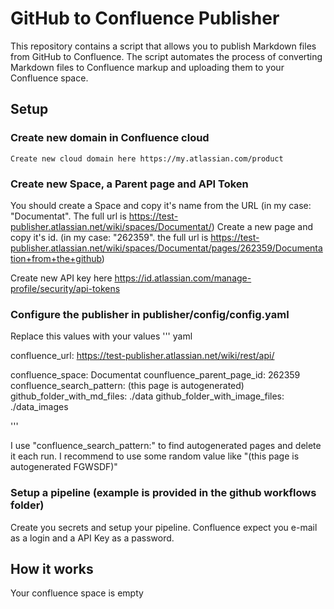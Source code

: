 # GitHub to Confluence Publisher

This repository contains a script that allows you to publish Markdown files from GitHub to Confluence. The script automates the process of converting Markdown files to Confluence markup and uploading them to your Confluence space.

## Setup

### Create new domain in Confluence cloud
    Create new cloud domain here https://my.atlassian.com/product

### Create new Space, a Parent page and API Token
You should create a Space and copy it's name from the URL (in my case: "Documentat". The full url is https://test-publisher.atlassian.net/wiki/spaces/Documentat/)
Create a new page and copy it's id. (in my case: "262359". the full url is https://test-publisher.atlassian.net/wiki/spaces/Documentat/pages/262359/Documentation+from+the+github)

Create new API key here https://id.atlassian.com/manage-profile/security/api-tokens

### Configure the publisher in publisher/config/config.yaml

Replace this values with your values
''' yaml

confluence_url: https://test-publisher.atlassian.net/wiki/rest/api/

confluence_space: Documentat 
counfluence_parent_page_id: 262359
confluence_search_pattern: (this page is autogenerated)
github_folder_with_md_files: ./data
github_folder_with_image_files: ./data_images

'''

I use "confluence_search_pattern:" to find autogenerated pages and delete it each run. I recommend to use some random value like "(this page is autogenerated FGWSDF)"


### Setup a pipeline (example is provided in the github workflows folder)

Create you secrets and setup your pipeline.
Confluence expect you e-mail as a login and a API Key as a password.


## How it works

Your confluence space is empty